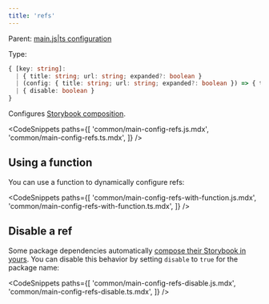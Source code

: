 ```yaml
---
title: 'refs'
---
```


Parent: [main.js|ts configuration](./Overview.md)

Type:

```ts
{ [key: string]:
  | { title: string; url: string; expanded?: boolean }
  | (config: { title: string; url: string; expanded?: boolean }) => { title: string; url: string; expanded?: boolean }
  | { disable: boolean }
}
```

Configures [Storybook composition](../sharing/storybook-composition.md).

<!-- prettier-ignore-start -->

<CodeSnippets
  paths={[
    'common/main-config-refs.js.mdx',
    'common/main-config-refs.ts.mdx',
  ]}
/>

<!-- prettier-ignore-end -->

## Using a function

You can use a function to dynamically configure refs:

<!-- prettier-ignore-start -->

<CodeSnippets
  paths={[
    'common/main-config-refs-with-function.js.mdx',
    'common/main-config-refs-with-function.ts.mdx',
  ]}
/>

<!-- prettier-ignore-end -->

## Disable a ref

Some package dependencies automatically [compose their Storybook in yours](../sharing/package-composition.md). You can disable this behavior by setting `disable` to `true` for the package name:

<!-- prettier-ignore-start -->

<CodeSnippets
  paths={[
    'common/main-config-refs-disable.js.mdx',
    'common/main-config-refs-disable.ts.mdx',
  ]}
/>

<!-- prettier-ignore-end -->
